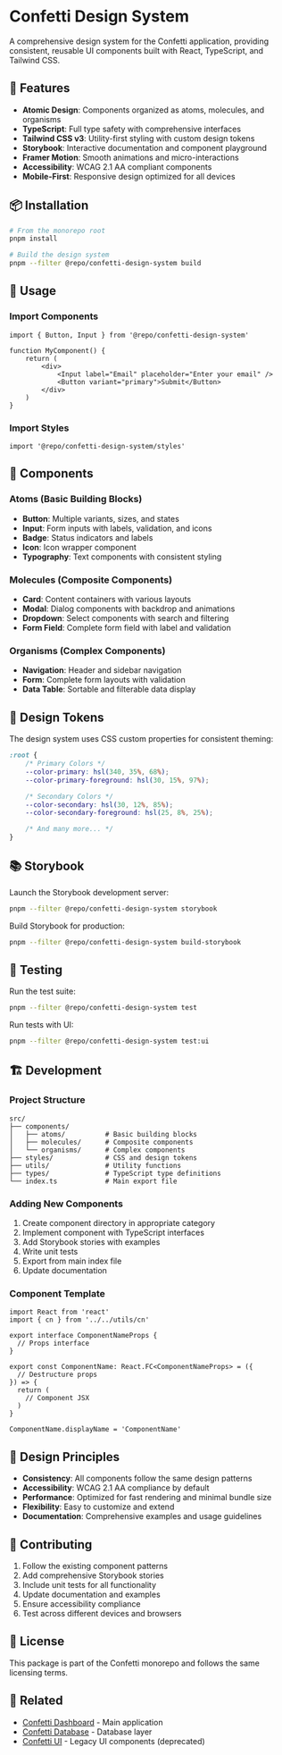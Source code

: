 # Confetti Design System

A comprehensive design system for the Confetti application, providing consistent, reusable UI components built with React, TypeScript, and Tailwind CSS.

## 🚀 Features

- **Atomic Design**: Components organized as atoms, molecules, and organisms
- **TypeScript**: Full type safety with comprehensive interfaces
- **Tailwind CSS v3**: Utility-first styling with custom design tokens
- **Storybook**: Interactive documentation and component playground
- **Framer Motion**: Smooth animations and micro-interactions
- **Accessibility**: WCAG 2.1 AA compliant components
- **Mobile-First**: Responsive design optimized for all devices

## 📦 Installation

```bash
# From the monorepo root
pnpm install

# Build the design system
pnpm --filter @repo/confetti-design-system build
```

## 🎯 Usage

### Import Components

```tsx
import { Button, Input } from '@repo/confetti-design-system'

function MyComponent() {
	return (
		<div>
			<Input label="Email" placeholder="Enter your email" />
			<Button variant="primary">Submit</Button>
		</div>
	)
}
```

### Import Styles

```tsx
import '@repo/confetti-design-system/styles'
```

## 🧩 Components

### Atoms (Basic Building Blocks)

- **Button**: Multiple variants, sizes, and states
- **Input**: Form inputs with labels, validation, and icons
- **Badge**: Status indicators and labels
- **Icon**: Icon wrapper component
- **Typography**: Text components with consistent styling

### Molecules (Composite Components)

- **Card**: Content containers with various layouts
- **Modal**: Dialog components with backdrop and animations
- **Dropdown**: Select components with search and filtering
- **Form Field**: Complete form field with label and validation

### Organisms (Complex Components)

- **Navigation**: Header and sidebar navigation
- **Form**: Complete form layouts with validation
- **Data Table**: Sortable and filterable data display

## 🎨 Design Tokens

The design system uses CSS custom properties for consistent theming:

```css
:root {
	/* Primary Colors */
	--color-primary: hsl(340, 35%, 68%);
	--color-primary-foreground: hsl(30, 15%, 97%);

	/* Secondary Colors */
	--color-secondary: hsl(30, 12%, 85%);
	--color-secondary-foreground: hsl(25, 8%, 25%);

	/* And many more... */
}
```

## 📚 Storybook

Launch the Storybook development server:

```bash
pnpm --filter @repo/confetti-design-system storybook
```

Build Storybook for production:

```bash
pnpm --filter @repo/confetti-design-system build-storybook
```

## 🧪 Testing

Run the test suite:

```bash
pnpm --filter @repo/confetti-design-system test
```

Run tests with UI:

```bash
pnpm --filter @repo/confetti-design-system test:ui
```

## 🏗️ Development

### Project Structure

```
src/
├── components/
│   ├── atoms/          # Basic building blocks
│   ├── molecules/      # Composite components
│   └── organisms/      # Complex components
├── styles/             # CSS and design tokens
├── utils/              # Utility functions
├── types/              # TypeScript type definitions
└── index.ts            # Main export file
```

### Adding New Components

1. Create component directory in appropriate category
2. Implement component with TypeScript interfaces
3. Add Storybook stories with examples
4. Write unit tests
5. Export from main index file
6. Update documentation

### Component Template

```tsx
import React from 'react'
import { cn } from '../../utils/cn'

export interface ComponentNameProps {
  // Props interface
}

export const ComponentName: React.FC<ComponentNameProps> = ({
  // Destructure props
}) => {
  return (
    // Component JSX
  )
}

ComponentName.displayName = 'ComponentName'
```

## 🎯 Design Principles

- **Consistency**: All components follow the same design patterns
- **Accessibility**: WCAG 2.1 AA compliance by default
- **Performance**: Optimized for fast rendering and minimal bundle size
- **Flexibility**: Easy to customize and extend
- **Documentation**: Comprehensive examples and usage guidelines

## 🤝 Contributing

1. Follow the existing component patterns
2. Add comprehensive Storybook stories
3. Include unit tests for all functionality
4. Update documentation and examples
5. Ensure accessibility compliance
6. Test across different devices and browsers

## 📄 License

This package is part of the Confetti monorepo and follows the same licensing terms.

## 🔗 Related

- [Confetti Dashboard](../confetti-dash/) - Main application
- [Confetti Database](../confetti-db/) - Database layer
- [Confetti UI](../confetti-ui/) - Legacy UI components (deprecated)
